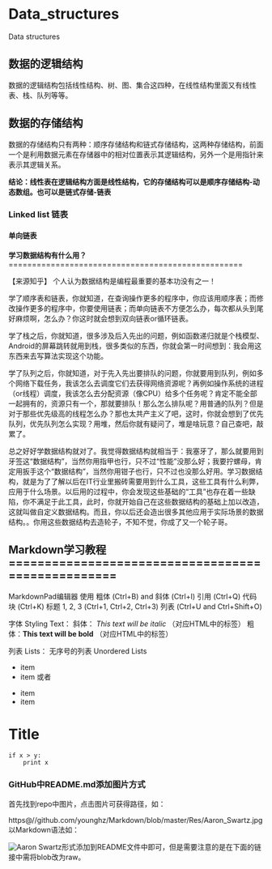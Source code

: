 # Data_structures
Data structures


## 数据的逻辑结构
数据的逻辑结构包括线性结构、树、图、集合这四种，在线性结构里面又有线性表、栈、队列等等。

## 数据的存储结构
数据的存储结构只有两种：顺序存储结构和链式存储结构，这两种存储结构，前面一个是利用数据元素在存储器中的相对位置表示其逻辑结构，另外一个是用指针来表示其逻辑关系。

**结论：线性表在逻辑结构方面是线性结构，它的存储结构可以是顺序存储结构-动态数组。也可以是链式存储-链表**

### Linked list 链表


#### 单向链表



**学习数据结构有什么用？** ==================================================

【来源知乎】
个人认为数据结构是编程最重要的基本功没有之一！

学了顺序表和链表，你就知道，在查询操作更多的程序中，你应该用顺序表；而修改操作更多的程序中，你要使用链表；而单向链表不方便怎么办，每次都从头到尾好麻烦啊，怎么办？你这时就会想到双向链表or循环链表。

学了栈之后，你就知道，很多涉及后入先出的问题，例如函数递归就是个栈模型、Android的屏幕跳转就用到栈，很多类似的东西，你就会第一时间想到：我会用这东西来去写算法实现这个功能。

学了队列之后，你就知道，对于先入先出要排队的问题，你就要用到队列，例如多个网络下载任务，我该怎么去调度它们去获得网络资源呢？再例如操作系统的进程（or线程）调度，我该怎么去分配资源（像CPU）给多个任务呢？肯定不能全部一起拥有的，资源只有一个，那就要排队！那么怎么排队呢？用普通的队列？但是对于那些优先级高的线程怎么办？那也太共产主义了吧，这时，你就会想到了优先队列，优先队列怎么实现？用堆，然后你就有疑问了，堆是啥玩意？自己查吧，敲累了。

总之好好学数据结构就对了。我觉得数据结构就相当于：我塞牙了，那么就要用到牙签这“数据结构”，当然你用指甲也行，只不过“性能”没那么好；我要拧螺母，肯定用扳手这个“数据结构”，当然你用钳子也行，只不过也没那么好用。学习数据结构，就是为了了解以后在IT行业里搬砖需要用到什么工具，这些工具有什么利弊，应用于什么场景。以后用的过程中，你会发现这些基础的“工具”也存在着一些缺陷，你不满足于此工具，此时，你就开始自己在这些数据结构的基础上加以改造，这就叫做自定义数据结构。而且，你以后还会造出很多其他应用于实际场景的数据结构。。你用这些数据结构去造轮子，不知不觉，你成了又一个轮子哥。




## Markdown学习教程==================================================

MarkdownPad编辑器 使用
粗体 (Ctrl+B) and 斜体 (Ctrl+I)
引用 (Ctrl+Q)
代码块 (Ctrl+K)
标题 1, 2, 3 (Ctrl+1, Ctrl+2, Ctrl+3)
列表 (Ctrl+U and Ctrl+Shift+O)




字体 Styling Text：
斜体： *This text will be italic*  （对应HTML中的标签）
粗体：**This text will be bold** （对应HTML中的标签）

列表 Lists：
无序号的列表 Unordered Lists
* item 
* item
或者
- item
- item

# Title
    if x > y:
        print x
		
		
### GitHub中README.md添加图片方式

首先找到repo中图片，点击图片可获得路径，如：

https@//github.com/younghz/Markdown/blob/master/Res/Aaron_Swartz.jpg
以Markdown语法如：

![Aaron Swartz](https://github.com/younghz/Markdown/raw/master/Res/Aaron_Swartz.jpg)形式添加到README文件中即可，但是需要注意的是在下面的链接中需将blob改为raw。

		
		